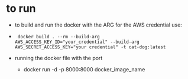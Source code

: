 # to run 

- to build and run the docker with the ARG for the AWS credential use:
-  ` docker build . --rm --build-arg AWS_ACCESS_KEY_ID="your_credential" --build-arg AWS_SECRET_ACCESS_KEY="your credential" -t cat-dog:latest`

- running the docker file with the port
    - docker run -d -p 8000:8000 docker_image_name

